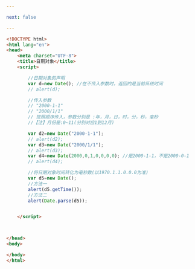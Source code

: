 ```yaml
---

next: false

---
```




<BlogInfo id="257" title="50.日期对象" author="白日梦想猿" pv=0 read_times=0 pre_cost_time="0分37秒" category="js学习" tag_list="['js学习']" create_time="2020.09.21 14:39:46" update_time="2020.09.21 15:02:50" />

```html
<!DOCTYPE html>
<html lang="en">
<head>
    <meta charset="UTF-8">
    <title>日期对象</title>
    <script>

        //日期对象的声明
        var d=new Date(); //在不传入参数时，返回的是当前系统时间
        // alert(d);

        //传入参数
        // "2000-1-1"
        // "2000/1/1"
        // 按照顺序传入，参数分别是 :年，月，日，时，分，秒，毫秒
        //【注】月份是:0~11(分别对应1到12月)

        var d2=new Date("2000-1-1");
        // alert(d2);
        var d3=new Date("2000/1/1");
        // alert(d3);
        var d4=new Date(2000,0,1,0,0,0,0); //是2000-1-1，不是2000-0-1
        // alert(d4);

        //将日期对象时间转化为毫秒数(以1970.1.1.0.0.0为准)
        var d5=new Date();
        //方法一
        alert(d5.getTime());
        //方法二
        alert(Date.parse(d5));


    </script>



</head>
<body>

</body>
</html>
```



<ActionBox />
